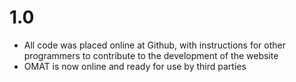 # 1.0

* All code was placed online at Github, with instructions for other programmers to contribute to the development of the website
* OMAT is now online and ready for use by third parties
